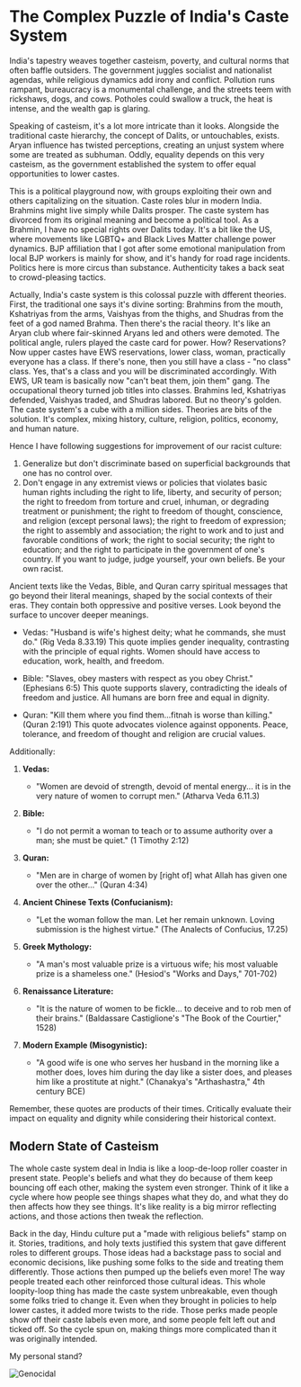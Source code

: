 # The Complex Puzzle of India's Caste System


India's tapestry weaves together casteism, poverty, and cultural norms that often baffle outsiders. The government juggles socialist and nationalist agendas, while religious dynamics add irony and conflict. Pollution runs rampant, bureaucracy is a monumental challenge, and the streets teem with rickshaws, dogs, and cows. Potholes could swallow a truck, the heat is intense, and the wealth gap is glaring.

Speaking of casteism, it's a lot more intricate than it looks. Alongside the traditional caste hierarchy, the concept of Dalits, or untouchables, exists. Aryan influence has twisted perceptions, creating an unjust system where some are treated as subhuman. Oddly, equality depends on this very casteism, as the government established the system to offer equal opportunities to lower castes.

This is a political playground now, with groups exploiting their own and others capitalizing on the situation. Caste roles blur in modern India. Brahmins might live simply while Dalits prosper. The caste system has divorced from its original meaning and become a political tool. As a Brahmin, I have no special rights over Dalits today. It's a bit like the US, where movements like LGBTQ+ and Black Lives Matter challenge power dynamics. BJP affiliation that I got after some emotional manipulation from local BJP workers is mainly for show, and it's handy for road rage incidents. Politics here is more circus than substance. Authenticity takes a back seat to crowd-pleasing tactics.

Actually, India's caste system is this colossal puzzle with dfferent theories. First, the traditional one says it's divine sorting: Brahmins from the mouth, Kshatriyas from the arms, Vaishyas from the thighs, and Shudras from the feet of a god named Brahma. Then there's the racial theory. It's like an Aryan club where fair-skinned Aryans led and others were demoted. The political angle, rulers played the caste card for power. How? Reservations? Now upper castes have EWS reservations, lower class, woman, practically everyone has a class. If there's none, then you still have a class - "no class" class. Yes, that's a class and you will be discriminated accordingly. With EWS, UR team is basically now "can't beat them, join them" gang. The occupational theory turned job titles into classes. Brahmins led, Kshatriyas defended, Vaishyas traded, and Shudras labored. But no theory's golden. The caste system's a cube with a million sides. Theories are bits of the solution. It's complex, mixing history, culture, religion, politics, economy, and human nature.

Hence I have following suggestions for improvement of our racist culture:

1. Generalize but don't discriminate based on superficial backgrounds that one has no control over.
2.  Don't engage in any extremist views or policies that violates basic human rights including the right to life, liberty, and security of person; the right to freedom from torture and cruel, inhuman, or degrading treatment or punishment; the right to freedom of thought, conscience, and religion (except personal laws); the right to freedom of expression; the right to assembly and association; the right to work and to just and favorable conditions of work; the right to social security; the right to education; and the right to participate in the government of one's country. If you want to judge, judge yourself, your own beliefs. Be your own racist.

Ancient texts like the Vedas, Bible, and Quran carry spiritual messages that go beyond their literal meanings, shaped by the social contexts of their eras. They contain both oppressive and positive verses. Look beyond the surface to uncover deeper meanings.

- Vedas: "Husband is wife's highest deity; what he commands, she must do." (Rig Veda 8.33.19)
This quote implies gender inequality, contrasting with the principle of equal rights. Women should have access to education, work, health, and freedom.

- Bible: "Slaves, obey masters with respect as you obey Christ." (Ephesians 6:5)
This quote supports slavery, contradicting the ideals of freedom and justice. All humans are born free and equal in dignity.

- Quran: "Kill them where you find them...fitnah is worse than killing." (Quran 2:191)
This quote advocates violence against opponents. Peace, tolerance, and freedom of thought and religion are crucial values.

Additionally:

1. **Vedas:**
   - "Women are devoid of strength, devoid of mental energy... it is in the very nature of women to corrupt men." (Atharva Veda 6.11.3)
   
2. **Bible:**
   - "I do not permit a woman to teach or to assume authority over a man; she must be quiet." (1 Timothy 2:12)
   
3. **Quran:**
   - "Men are in charge of women by [right of] what Allah has given one over the other..." (Quran 4:34)
   
4. **Ancient Chinese Texts (Confucianism):**
   - "Let the woman follow the man. Let her remain unknown. Loving submission is the highest virtue." (The Analects of Confucius, 17.25)
   
5. **Greek Mythology:**
   - "A man's most valuable prize is a virtuous wife; his most valuable prize is a shameless one." (Hesiod's "Works and Days," 701-702)
   
6. **Renaissance Literature:**
   - "It is the nature of women to be fickle... to deceive and to rob men of their brains." (Baldassare Castiglione's "The Book of the Courtier," 1528)
   
7. **Modern Example (Misogynistic):**
   - "A good wife is one who serves her husband in the morning like a mother does, loves him during the day like a sister does, and pleases him like a prostitute at night." (Chanakya's "Arthashastra," 4th century BCE)
   
Remember, these quotes are products of their times. Critically evaluate their impact on equality and dignity while considering their historical context.

## Modern State of Casteism
The whole caste system deal in India is like a loop-de-loop roller coaster in present state. People's beliefs and what they do because of them keep bouncing off each other, making the system even stronger. Think of it like a cycle where how people see things shapes what they do, and what they do then affects how they see things. It's like reality is a big mirror reflecting actions, and those actions then tweak the reflection.

Back in the day, Hindu culture put a "made with religious beliefs" stamp on it. Stories, traditions, and holy texts justified this system that gave different roles to different groups. Those ideas had a backstage pass to social and economic decisions, like pushing some folks to the side and treating them differently. Those actions then pumped up the beliefs even more! The way people treated each other reinforced those cultural ideas. This whole loopity-loop thing has made the caste system unbreakable, even though some folks tried to change it. Even when they brought in policies to help lower castes, it added more twists to the ride. Those perks made people show off their caste labels even more, and some people felt left out and ticked off. So the cycle spun on, making things more complicated than it was originally intended.

My personal stand?

![Genocidal](https://i.imgur.com/orwrKdr.jpg)
